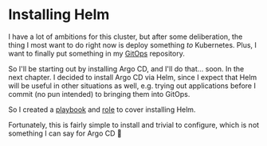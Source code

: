 # Installing Helm

I have a lot of ambitions for this cluster, but after some deliberation, the thing I most want to do right now is deploy something _to_ Kubernetes. Plus, I want to finally put something in my [GitOps](https://github.com/goldentooth/gitops) repository.

So I'll be starting out by installing Argo CD, and I'll do that... soon. In the next chapter. I decided to install Argo CD via Helm, since I expect that Helm will be useful in other situations as well, e.g. trying out applications before I commit (no pun intended) to bringing them into GitOps.

So I created a [playbook](https://github.com/goldentooth/cluster/blob/main/playbooks/install_helm.yaml) and [role](https://github.com/goldentooth/cluster/tree/main/roles/goldentooth.install_helm) to cover installing Helm.

Fortunately, this is fairly simple to install and trivial to configure, which is not something I can say for Argo CD 🙂

